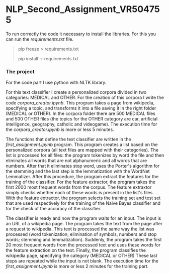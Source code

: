 # NLP_Second_Assignment_VR504755
To run correctly the code it necessary to install the libraries. For this you can run the *requirements.txt* file.

> pip freeze > requirements.txt
> 
> pip install -r requirements.txt

### The project
For the code part I use python with NLTK library.

For this text classifier I create a personalized corpora divided in two categories: MEDICAL and OTHER.
For the creation of this corpora I write the code *corpora_creator.ipynb*. This program takes a page from wikipedia, specifying a topic, and transforms it into a file saving it in the right folder (MEDICAL or OTHER).
In the corpora folder there are 500 MEDICAL files and 500 OTHER files (the topics for the OTHER category are car, artificial intelligence, geography, catholic and videogame).
The execution time for the *corpora_creator.ipynb* is more or less 5 minutes.

The functions that define the text classifier are written in the *first_assignment.ipynb* program. This program creates a list based on the personalized corpora (all text files are mapped with their categories).
The list is processed for all files: the program tokenizes by word the file and then eliminates all words that are not alphanumeric and all words that are numbers. After that it eliminates stop word, uses the Porter's algorithm for the stemming and the last step is the lemmatization with the WordNet Lemmatizer.
After this procedure, the program extract the features for the training of the classifier. For the feature extractor, the program takes the first 2000 most frequent words from the corpus. The feature extraxtor simply checks whether each of these words is present in the list's files. With the feature extractor, the program selects the training set and test set that are used respectively for the training of the Naive Bayes classifier and for the check of the accuracy of the classifier. 

The classifier is ready and now the program waits for an input. The input is an URL of a wikipedia page.
The program takes the text from the page after a request to wikipedia. This text is processed the same way the list was processed (word tokenization; elimination of symbols, numbers and stop words; stemming and lemmatization). Suddenly, the program takes the first 20 most frequent words from the processed text and uses these words for the feature extraction on the text.
Finally, the program classifies the wikipedia page, specifying the category (MEDICAL or OTHER)
These last steps are repeated while the input is not blank.
The execution time for the *first_assignment.ipynb* is more or less 2 minutes for the training part.
